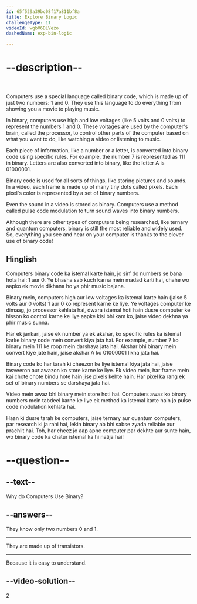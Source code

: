 ```yaml
---
id: 65f529a39bc08f17a811bf8a
title: Explore Binary Logic
challengeType: 11
videoId: wgbV6DLVezo
dashedName: exp-bin-logic

---
```


# --description--
<br>
<br>
Computers use a special language called binary code, which is made up of just two numbers: 1 and 0. They use this language to do everything from showing you a movie to playing music.

In binary, computers use high and low voltages (like 5 volts and 0 volts) to represent the numbers 1 and 0. These voltages are used by the computer's brain, called the processor, to control other parts of the computer based on what you want to do, like watching a video or listening to music.

Each piece of information, like a number or a letter, is converted into binary code using specific rules. For example, the number 7 is represented as 111 in binary. Letters are also converted into binary, like the letter A is 01000001.

Binary code is used for all sorts of things, like storing pictures and sounds. In a video, each frame is made up of many tiny dots called pixels. Each pixel's color is represented by a set of binary numbers.

Even the sound in a video is stored as binary. Computers use a method called pulse code modulation to turn sound waves into binary numbers.

Although there are other types of computers being researched, like ternary and quantum computers, binary is still the most reliable and widely used. So, everything you see and hear on your computer is thanks to the clever use of binary code!

<h2>Hinglish</h2>
 
Computers binary code ka istemal karte hain, jo sirf do numbers se bana hota hai: 1 aur 0. Ye bhasha sab kuch karna mein madad karti hai, chahe wo aapko ek movie dikhana ho ya phir music bajana.

Binary mein, computers high aur low voltages ka istemal karte hain (jaise 5 volts aur 0 volts) 1 aur 0 ko represent karne ke liye. Ye voltages computer ke dimaag, jo processor kehlata hai, dwara istemal hoti hain dusre computer ke hisson ko control karne ke liye aapke kisi bhi kam ko, jaise video dekhna ya phir music sunna.

Har ek jankari, jaise ek number ya ek akshar, ko specific rules ka istemal karke binary code mein convert kiya jata hai. For example, number 7 ko binary mein 111 ke roop mein darshaya jata hai. Akshar bhi binary mein convert kiye jate hain, jaise akshar A ko 01000001 likha jata hai.

Binary code ko har tarah ki cheezon ke liye istemal kiya jata hai, jaise tasveeron aur awazon ko store karne ke liye. Ek video mein, har frame mein kai chote chote bindu hote hain jise pixels kehte hain. Har pixel ka rang ek set of binary numbers se darshaya jata hai.

Video mein awaz bhi binary mein store hoti hai. Computers awaz ko binary numbers mein tabdeel karne ke liye ek method ka istemal karte hain jo pulse code modulation kehlata hai.

Haan ki dusre tarah ke computers, jaise ternary aur quantum computers, par research ki ja rahi hai, lekin binary ab bhi sabse zyada reliable aur prachlit hai. Toh, har cheez jo aap apne computer par dekhte aur sunte hain, wo binary code ka chatur istemal ka hi natija hai!

# --question--


## --text--

Why do Computers Use Binary?

## --answers--

They know only two numbers 0 and 1.

---

They are made up of transistors.

---

Because it is easy to understand. 

## --video-solution--

2
